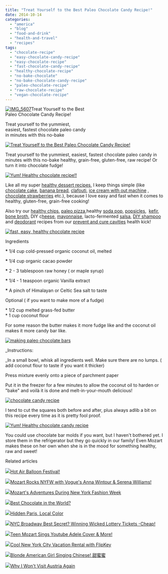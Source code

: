 ```yaml
---
title: "Treat Yourself to the Best Paleo Chocolate Candy Recipe!"
date: 2014-10-14
categories: 
  - "america"
  - "blog"
  - "food-and-drink"
  - "health-and-travel"
  - "recipes"
tags: 
  - "chocolate-recipe"
  - "easy-chocolate-candy-recipe"
  - "easy-chocolate-recipe"
  - "fast-chocolate-candy-recipe"
  - "healthy-chocolate-recipe"
  - "no-bake-chocolate"
  - "no-bake-chocolate-candy-recipe"
  - "paleo-chocolate-recipe"
  - "raw-chocolate-recipe"
  - "vegan-chocolate-recipe"
---
```


[![IMG_5607](https://pub-ac94b3f306b24c0dba4238943c97f2e1.r2.dev/6a00e5502a9507883301bb07976f1b970d.jpg "IMG_5607")](https://pub-ac94b3f306b24c0dba4238943c97f2e1.r2.dev/6a00e5502a9507883301bb07976f1b970d.jpg)Treat Yourself to the Best  
Paleo Chocolate Candy Recipe!  
  
Treat yourself to the yummiest,  
easiest, fastest chocolate paleo candy  
in minutes with this no-bake

<!--more-->  
[![Treat Yourself to the Best Paleo Chocolate Candy Recipe!](https://pub-ac94b3f306b24c0dba4238943c97f2e1.r2.dev/6a00e5502a9507883301b8d07ce660970c.png "Treat Yourself to the Best Paleo Chocolate Candy Recipe!")](https://pub-ac94b3f306b24c0dba4238943c97f2e1.r2.dev/6a00e5502a9507883301b8d07ce660970c.png)  
  
Treat yourself to the yummiest, easiest, fastest chocolate paleo candy in minutes with this no-bake healthy, grain-free, gluten-free, raw recipe! Or turn it into chocolate fudge!  
  
[![Yum! Healthy chocolate recipe!!](https://pub-ac94b3f306b24c0dba4238943c97f2e1.r2.dev/6a00e5502a9507883301b7c6f2ed06970b.png "Yum! Healthy chocolate recipe!!")](https://pub-ac94b3f306b24c0dba4238943c97f2e1.r2.dev/6a00e5502a9507883301b7c6f2ed06970b.png)  
  
Like all my super [healthy dessert recipes](http://soultravelers3new.local/2013/08/best-healthy-chocolate-ice-cream-recipe-no-machine.html "healthy fast chocolate ice cream recipe paleo no machine"), I keep things simple (like [chocolate cake](http://soultravelers3new.local/2013/10/best-chocolate-cake-recipe-ever-and-its-paleo-healthy-grain-free.html "best paleo chocolate cake recipe"), [banana bread](http://soultravelers3new.local/2013/08/healthy-banana-bread-recipe-paleogapsgluten-free.html "banana bread healthy recipe paleo GAPS grain-free"), [clafouti](http://soultravelers3new.local/2013/07/yum-super-healthy-dessert-recipe-paleo-mango-clafouti.html "healthy clafouti paleo dessert"), [ice cream with out machine](http://soultravelers3new.local/2013/05/easy-healthy-homemade-ice-cream-no-machine-.html#more "healthy ice cream no machine") , [chocolate strawberries](http://soultravelers3new.local/2014/03/how-to-recipe-for-chocolate-strawberries-paleo-vegetarian.html "chocolate stawberry recipe paleo and vegan") etc.), because I love easy and fast when it comes to healthy, gluten-free, grain-free cooking!  
  
Also try our [healthy chips](http://soultravelers3new.local/2013/06/yummy-healthy-chips-recipe.html "healthy chips recipe paleo and vegan"), [paleo pizza](http://soultravelers3new.local/2013/07/best-paleo-pizza-recipe.html "paleo pizza"),healthy [soda pop](http://soultravelers3new.local/2012/09/how-to-make-healthy-soda-pop-even-a-kid-can-do-it-.html "healthy soda pop recipe"), [popsicles](http://soultravelers3new.local/2012/08/how-to-make-healthy-popsicles-.html "healthy popcicle recipe"),  [kefir](http://soultravelers3new.local/2012/07/-how-to-make-kefir-easy-goats-milk-or-coconut-milk.html "how to make goats milk or coconut kefir"), [bone broth](http://soultravelers3new.local/2012/10/how-to-make-nourishing-bone-broth-recipes-to-heal.html "bone broth recipe"), DIY c[heese](http://soultravelers3new.local/2013/02/how-to-make-diy-goat-cheese-with-kefir.html "how to make cheese"), [mayonnaise](http://soultravelers3new.local/2013/02/how-to-make-homemade-lacto-fermented-mayonnaise.html "DIY mayonnaise recipe"), lacto-fermented [salsa](http://soultravelers3new.local/2012/09/how-to-make-healthy-lacto-fermented-salsa.html "lacto fermented salsa"), [DIY shampoo](http://soultravelers3new.local/2012/09/how-to-make-diy-homemade-shampoo-and-creme-rinse-easy-cheap-healthy.html "DIY shampoo and cream rinse") and [deodorant](http://soultravelers3new.local/2012/09/how-to-make-diy-homemade-deodorant-easy-cheap-healthy.html "DIY homemade deodorant") recipes from our [prevent and cure cavities](http://soultravelers3new.local/2013/03/curing-gum-disease-and-cavities-naturally.html "prevent and cure cavities naturally") health kick!  
  
  
[![fast, easy, healthy chocolate recipe](https://pub-ac94b3f306b24c0dba4238943c97f2e1.r2.dev/6a00e5502a9507883301bb0798105a970d.png "fast, easy, healthy chocolate recipe")](https://pub-ac94b3f306b24c0dba4238943c97f2e1.r2.dev/6a00e5502a9507883301bb0798105a970d.png)  
  

Ingredients  
  
**\*** 1/4 cup cold-pressed organic coconut oil, melted  
  
**\*** 1/4 cup organic cacao powder  
  
**\*** 2 - 3 tablespoon raw honey ( or maple syrup)  
  
**\*** 1/4 - 1 teaspoon organic Vanilla extract  
  
**\*** A pinch of Himalayan or Celtic Sea salt to taste

Optional ( if you want to make more of a fudge)  
  
\* 1/2 cup melted grass-fed butter  
\* 1 cup coconut flour  
  
For some reason the butter makes it more fudge like and the coconut oil makes it more candy bar like.  
  
[![making paleo chocolate bars](https://pub-ac94b3f306b24c0dba4238943c97f2e1.r2.dev/6a00e5502a9507883301b7c6f2ed2a970b.png "making paleo chocolate bars")](https://pub-ac94b3f306b24c0dba4238943c97f2e1.r2.dev/6a00e5502a9507883301b7c6f2ed2a970b.png)  
  
  
_Instructions:  
  
_In a small bowl, whisk all ingredients well. Make sure there are no lumps. ( add coconut flour to taste if you want it thicker)  
  
Press mixture evenly onto a piece of parchment paper  
  
Put it in the freezer for a few minutes to allow the coconut oil to harden or "bake" and voilà it is done and melt-in-your-mouth delicious!  
  
  
  
[![chocolate candy recipe ](https://pub-ac94b3f306b24c0dba4238943c97f2e1.r2.dev/6a00e5502a9507883301b8d07ce67d970c.png "chocolate candy recipe ")](https://pub-ac94b3f306b24c0dba4238943c97f2e1.r2.dev/6a00e5502a9507883301b8d07ce67d970c.png)  
  
  
I tend to cut the squares both before and after, plus always adlib a bit on this recipe every time as it is pretty fool proof.  
  
[![Yum! Healthy chocolate candy recipe ](https://pub-ac94b3f306b24c0dba4238943c97f2e1.r2.dev/6a00e5502a9507883301b8d07ce68e970c.png "Yum! Healthy chocolate candy recipe ")](https://pub-ac94b3f306b24c0dba4238943c97f2e1.r2.dev/6a00e5502a9507883301b8d07ce68e970c.png)  
  
You could use chocolate bar molds if you want, but I haven't bothered yet. I store them in the refrigerator but they go quickly in our family! Even Mozart makes these on her own when she is in the mood for something healthy, raw and sweet!

Related articles

[![](http://i.zemanta.com/301844049_80_80.jpg)](http://soultravelers3new.local/2014/10/hot-air-balloon-festival.html)[Hot Air Balloon Festival!](http://soultravelers3new.local/2014/10/hot-air-balloon-festival.html)

[![](http://i.zemanta.com/300965999_80_80.jpg)](http://soultravelers3new.local/2014/10/teen-singer-mozart-rocks-nyfw-with-vogues-anna-wintour-serena-williams.html)[Mozart Rocks NYFW with Vogue's Anna Wintour & Serena Williams!](http://soultravelers3new.local/2014/10/teen-singer-mozart-rocks-nyfw-with-vogues-anna-wintour-serena-williams.html)

[![](http://i.zemanta.com/297853337_80_80.jpg)](http://soultravelers3new.local/2014/09/mozarts-adventures-during-new-york-fashion-week.html)[Mozart's Adventures During New York Fashion Week](http://soultravelers3new.local/2014/09/mozarts-adventures-during-new-york-fashion-week.html)

[![](http://i.zemanta.com/293993720_80_80.jpg)](http://soultravelers3new.local/2014/08/best-chocolate-in-the-world-.html)[Best Chocolate in the World?](http://soultravelers3new.local/2014/08/best-chocolate-in-the-world-.html)

[![](http://i.zemanta.com/293462978_80_80.jpg)](http://soultravelers3new.local/2014/08/-hidden-paris-local-color-.html)[Hidden Paris, Local Color](http://soultravelers3new.local/2014/08/-hidden-paris-local-color-.html)

[![](http://i.zemanta.com/300494144_80_80.jpg)](http://soultravelers3new.local/2014/09/nyc-broadway-best-secret-winning-wicked-lottery-tickets-cheap.html)[NYC Broadway Best Secret? Winning Wicked Lottery Tickets -Cheap!](http://soultravelers3new.local/2014/09/nyc-broadway-best-secret-winning-wicked-lottery-tickets-cheap.html)

[![](http://i.zemanta.com/299756667_80_80.jpg)](http://soultravelers3new.local/2014/09/teen-mozart-sings-youtube-adele-cover-more.html)[Teen Mozart Sings Youtube Adele Cover & More!](http://soultravelers3new.local/2014/09/teen-mozart-sings-youtube-adele-cover-more.html)

[![](http://i.zemanta.com/299058683_80_80.jpg)](http://soultravelers3new.local/2014/09/cool-new-york-city-vacation-rental-with-flipkey.html)[Cool New York City Vacation Rental with FlipKey](http://soultravelers3new.local/2014/09/cool-new-york-city-vacation-rental-with-flipkey.html)

[![](http://i.zemanta.com/302147267_80_80.jpg)](http://soultravelers3new.local/2014/10/blonde-american-girl-singing-chinese-%E7%94%9C%E8%9C%9C%E8%9C%9C-.html)[Blonde American Girl Singing Chinese! 甜蜜蜜](http://soultravelers3new.local/2014/10/blonde-american-girl-singing-chinese-%E7%94%9C%E8%9C%9C%E8%9C%9C-.html)

[![](http://i.zemanta.com/noimg_55_80_80.jpg)](http://soultravelers3new.local/2014/10/why-i-wont-visit-austria-again.html)[Why I Won't Visit Austria Again](http://soultravelers3new.local/2014/10/why-i-wont-visit-austria-again.html)
